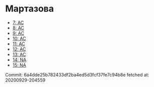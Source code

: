 # Мартазова
- [7: AC](7.md)
- [8: AC](8.md)
- [9: AC](9.md)
- [10: AC](10.md)
- [11: AC](11.md)
- [12: AC](12.md)
- [13: AC](13.md)
- [14: NA](14.md)
- [15: NA](15.md)

Commit: 6a4dde25b782433df2ba4ed5d3fcf37fe7c94b8e
 fetched at: 20200929-204559
